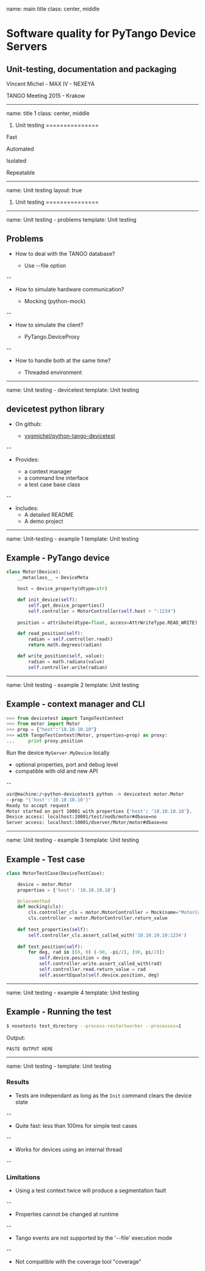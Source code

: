 name: main title
class: center, middle

Software quality for PyTango Device Servers
===========================================

## Unit-testing, documentation and packaging

Vincent Michel - MAX IV - NEXEYA

TANGO Meeting 2015 - Krakow

---
name: title 1
class: center, middle

1. Unit testing
===============

Fast

Automated

Isolated

Repeatable

---
name: Unit testing
layout: true

1. Unit testing
===============

---
name: Unit testing - problems
template: Unit testing

## Problems

- How to deal with the TANGO database?

  - Use --file option

--

- How to simulate hardware communication?

  - Mocking (python-mock)

--

- How to simulate the client?

  - PyTango.DeviceProxy

--

- How to handle both at the same time?

  - Threaded environment

---

name: Unit testing - devicetest
template: Unit testing

## devicetest python library


- On github:

  - [vxgmichel/python-tango-devicetest](http://github.com/vxgmichel/python-tango-devicetest)

--

- Provides:

  - a context manager
  - a command line interface
  - a test case base class

--

- Includes:
  - A detailed README
  - A demo project

---
name: Unit-testing - example 1
template: Unit testing

## Example - PyTango device

```python
class Motor(Device):
    __metaclass__ = DeviceMeta

    host = device_property(dtype=str)

    def init_device(self):
        self.get_device_properties()
        self.controller = MotorController(self.host + ":1234") 
    
    position = attribute(dtype=float, access=AttrWriteType.READ_WRITE)

    def read_position(self):
        radian = self.controller.read()
        return math.degrees(radian)

    def write_position(self, value):
        radian = math.radians(value)
        self.controller.write(radian)
```

---
name: Unit testing - example 2
template: Unit testing

## Example - context manager and CLI

```python
>>> from devicetest import TangoTestContext
>>> from motor import Motor
>>> prop = {"host":"10.10.10.10"}
>>> with TangoTestContext(Motor, properties=prop) as proxy:
...     print proxy.position
```

Run the device `MyServer.MyDevice` locally
 - optional properties, port and debug level
 - compatible with old and new API

--

```bash
usr@machine:/~python-devicetest$ python -m devicetest motor.Motor
--prop "{'host':'10.10.10.10'}"
Ready to accept request
Motor started on port 10001 with properties {'host': '10.10.10.10'}.
Device access: localhost:10001/test/nodb/motor#dbase=no
Server access: localhost:10001/dserver/Motor/motor#dbase=no
```

---
name: Unit testing - example 3
template: Unit testing

## Example - Test case

```python
class MotorTestCase(DeviceTestCase):

    device = motor.Motor
    properties = {'host': '10.10.10.10'}

    @classmethod
    def mocking(cls):
        cls.controller_cls = motor.MotorController = Mock(name="MotorController")
        cls.controller = motor.MotorController.return_value
    
    def test_properties(self):
        self.controller_cls.assert_called_with('10.10.10.10:1234')
        
    def test_position(self):
        for deg, rad in [(0, 0) (-90, -pi/2), (90, pi/2)]:
            self.device.position = deg
            self.controller.write.assert_called_with(rad)
            self.controller.read.return_value = rad
            self.assertEquals(self.device.position, deg)

```

---
name: Unit testing - example 4
template: Unit testing

## Example - Running the test

```bash
$ nosetests test_directory --process-restartworker --processes=1
```

Output:

```bash
PASTE OUTPUT HERE
```

---
name: Unit testing - 
template: Unit testing

### Results

 - Tests are independant as long as the `Init` command clears the device state

--

 - Quite fast: less than 100ms for simple test cases 

--

 - Works for devices using an internal thread

--

### Limitations

 - Using a test context twice will produce a segmentation fault

--

 - Properties cannot be changed at runtime

--

 - Tango events are not supported by the '--file' execution mode

--

 - Not compatible with the coverage tool "coverage"



